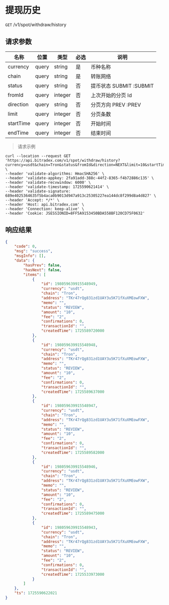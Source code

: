 # 提现历史

`GET` /v1/spot/withdraw/history

## 请求参数
| 名称      | 位置  | 类型    | 必选 | 说明                    |
| --------- | ----- | ------- | ---- | ----------------------- |
| currency  | query | string  | 是   | 币种名称                |
| chain     | query | string  | 是   | 转账网络                |
| status    | query | string  | 否   | 提币状态 SUBMIT :SUBMIT |
| fromId    | query | integer | 否   | 上次开始的分页 Id       |
| direction | query | string  | 否   | 分页方向 PREV :PREV     |
| limit     | query | integer | 否   | 分页条数                |
| startTime | query | integer | 否   | 开始时间                |
| endTime   | query | integer | 否   | 结束时间                |

> 请求示例

```shell
curl --location --request GET 'https://api.bitradex.com/v1/spot/withdraw/history?currency=usdt&chain=Tron&status&fromId&direction=NEXT&limit=10&startTime&endTime' \
--header 'validate-algorithms: HmacSHA256' \
--header 'validate-appkey: 2fa91add-388c-44f2-8365-f4b72886c135' \
--header 'validate-recvwindow: 6000' \
--header 'validate-timestamp: 1725590621414' \
--header 'validate-signature: 689e4025364635f5b4aca0b9013d947a913c25305227ea144dc8f299d8a4d827' \
--header 'Accept: */*' \
--header 'Host: api.bitradex.com' \
--header 'Connection: keep-alive' \
--header 'Cookie: JSESSIONID=8FF5A9153450BDA558BF120CD75F0632'
```

## 响应结果

```json
{
    "code": 0,
    "msg": "success",
    "msgInfo": [],
    "data": {
        "hasPrev": false,
        "hasNext": false,
        "items": [
            {
                "id": 198059639915548949,
                "currency": "usdt",
                "chain": "Tron",
                "address": "TKr47rQg831zd1UAY3u5K71fXuXMEowFXW",
                "memo": "",
                "status": "REVIEW",
                "amount": "10",
                "fee": "2",
                "confirmations": 0,
                "transactionId": "",
                "createdTime": 1725589720000
            },
            {
                "id": 198059639915548948,
                "currency": "usdt",
                "chain": "Tron",
                "address": "TKr47rQg831zd1UAY3u5K71fXuXMEowFXW",
                "memo": "",
                "status": "REVIEW",
                "amount": "10",
                "fee": "2",
                "confirmations": 0,
                "transactionId": "",
                "createdTime": 1725589637000
            },
            {
                "id": 198059639915548947,
                "currency": "usdt",
                "chain": "Tron",
                "address": "TKr47rQg831zd1UAY3u5K71fXuXMEowFXW",
                "memo": "",
                "status": "REVIEW",
                "amount": "10",
                "fee": "2",
                "confirmations": 0,
                "transactionId": "",
                "createdTime": 1725589582000
            },
            {
                "id": 198059639915548946,
                "currency": "usdt",
                "chain": "Tron",
                "address": "TKr47rQg831zd1UAY3u5K71fXuXMEowFXW",
                "memo": "",
                "status": "REVIEW",
                "amount": "10",
                "fee": "2",
                "confirmations": 0,
                "transactionId": "",
                "createdTime": 1725589475000
            },
            {
                "id": 198059639915548943,
                "currency": "usdt",
                "chain": "Tron",
                "address": "TKr47rQg831zd1UAY3u5K71fXuXMEowFXW",
                "memo": "",
                "status": "REVIEW",
                "amount": "10",
                "fee": "2",
                "confirmations": 0,
                "transactionId": "",
                "createdTime": 1725533973000
            }
        ]
    },
    "ts": 1725590622021
}
```

